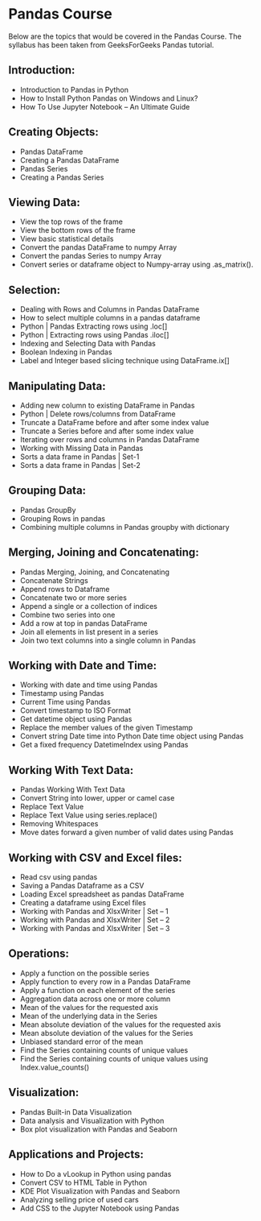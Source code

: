 # Pandas Course

Below are the topics that would be covered in the Pandas Course.
The syllabus has been taken from GeeksForGeeks Pandas tutorial. 

## Introduction:

* Introduction to Pandas in Python
* How to Install Python Pandas on Windows and Linux?
* How To Use Jupyter Notebook – An Ultimate Guide

## Creating Objects:

* Pandas DataFrame
* Creating a Pandas DataFrame
* Pandas Series
* Creating a Pandas Series

## Viewing Data:

* View the top rows of the frame
* View the bottom rows of the frame
* View basic statistical details
* Convert the pandas DataFrame to numpy Array
* Convert the pandas Series to numpy Array
* Convert series or dataframe object to Numpy-array using .as_matrix().

## Selection:

* Dealing with Rows and Columns in Pandas DataFrame
* How to select multiple columns in a pandas dataframe
* Python | Pandas Extracting rows using .loc[]
* Python | Extracting rows using Pandas .iloc[]
* Indexing and Selecting Data with Pandas
* Boolean Indexing in Pandas
* Label and Integer based slicing technique using DataFrame.ix[]

## Manipulating Data:

* Adding new column to existing DataFrame in Pandas
* Python | Delete rows/columns from DataFrame
* Truncate a DataFrame before and after some index value
* Truncate a Series before and after some index value
* Iterating over rows and columns in Pandas DataFrame
* Working with Missing Data in Pandas
* Sorts a data frame in Pandas | Set-1
* Sorts a data frame in Pandas | Set-2

## Grouping Data:

* Pandas GroupBy
* Grouping Rows in pandas
* Combining multiple columns in Pandas groupby with dictionary

## Merging, Joining and Concatenating:

* Pandas Merging, Joining, and Concatenating
* Concatenate Strings
* Append rows to Dataframe
* Concatenate two or more series
* Append a single or a collection of indices
* Combine two series into one
* Add a row at top in pandas DataFrame
* Join all elements in list present in a series
* Join two text columns into a single column in Pandas

## Working with Date and Time:

* Working with date and time using Pandas
* Timestamp using Pandas
* Current Time using Pandas
* Convert timestamp to ISO Format
* Get datetime object using Pandas
* Replace the member values of the given Timestamp
* Convert string Date time into Python Date time object using Pandas
* Get a fixed frequency DatetimeIndex using Pandas

## Working With Text Data:

* Pandas Working With Text Data
* Convert String into lower, upper or camel case
* Replace Text Value
* Replace Text Value using series.replace()
* Removing Whitespaces
* Move dates forward a given number of valid dates using Pandas

## Working with CSV and Excel files:

* Read csv using pandas
* Saving a Pandas Dataframe as a CSV
* Loading Excel spreadsheet as pandas DataFrame
* Creating a dataframe using Excel files
* Working with Pandas and XlsxWriter | Set – 1
* Working with Pandas and XlsxWriter | Set – 2
* Working with Pandas and XlsxWriter | Set – 3

## Operations:

* Apply a function on the possible series
* Apply function to every row in a Pandas DataFrame
* Apply a function on each element of the series
* Aggregation data across one or more column
* Mean of the values for the requested axis
* Mean of the underlying data in the Series
* Mean absolute deviation of the values for the requested axis
* Mean absolute deviation of the values for the Series
* Unbiased standard error of the mean
* Find the Series containing counts of unique values
* Find the Series containing counts of unique values using Index.value_counts()

## Visualization:

* Pandas Built-in Data Visualization
* Data analysis and Visualization with Python
* Box plot visualization with Pandas and Seaborn

## Applications and Projects:

* How to Do a vLookup in Python using pandas
* Convert CSV to HTML Table in Python
* KDE Plot Visualization with Pandas and Seaborn
* Analyzing selling price of used cars
* Add CSS to the Jupyter Notebook using Pandas